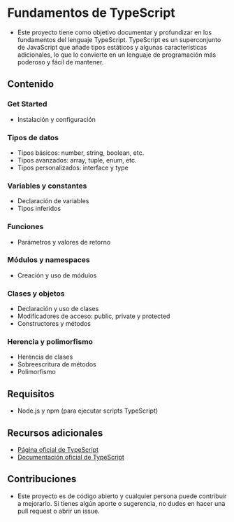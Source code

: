 # Fundamentos de TypeScript
- Este proyecto tiene como objetivo documentar y profundizar en los fundamentos del lenguaje TypeScript. TypeScript es un superconjunto de JavaScript que añade tipos estáticos y algunas características adicionales, lo que lo convierte en un lenguaje de programación más poderoso y fácil de mantener.

## Contenido
### Get Started
- Instalación y configuración
### Tipos de datos
- Tipos básicos: number, string, boolean, etc.
- Tipos avanzados: array, tuple, enum, etc.
- Tipos personalizados: interface y type
### Variables y constantes
- Declaración de variables
- Tipos inferidos
### Funciones
- Parámetros y valores de retorno
### Módulos y namespaces
- Creación y uso de módulos
### Clases y objetos
- Declaración y uso de clases
- Modificadores de acceso: public, private y protected
- Constructores y métodos
### Herencia y polimorfismo
- Herencia de clases
- Sobreescritura de métodos
- Polimorfismo
## Requisitos
- Node.js y npm (para ejecutar scripts TypeScript)
## Recursos adicionales
- [Página oficial de TypeScript](https://www.typescriptlang.org/)
- [Documentación oficial de TypeScript](https://www.typescriptlang.org/docs/)

## Contribuciones
- Este proyecto es de código abierto y cualquier persona puede contribuir a mejorarlo. Si tienes algún aporte o sugerencia, no dudes en hacer una pull request o abrir un issue.
